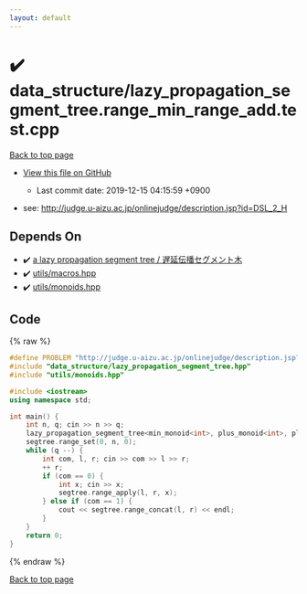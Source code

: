 ```yaml
---
layout: default
---
```


<!-- mathjax config similar to math.stackexchange -->
<script type="text/javascript" async
  src="https://cdnjs.cloudflare.com/ajax/libs/mathjax/2.7.5/MathJax.js?config=TeX-MML-AM_CHTML">
</script>
<script type="text/x-mathjax-config">
  MathJax.Hub.Config({
    TeX: { equationNumbers: { autoNumber: "AMS" }},
    tex2jax: {
      inlineMath: [ ['$','$'] ],
      processEscapes: true
    },
    "HTML-CSS": { matchFontHeight: false },
    displayAlign: "left",
    displayIndent: "2em"
  });
</script>

<script type="text/javascript" src="https://cdnjs.cloudflare.com/ajax/libs/jquery/3.4.1/jquery.min.js"></script>
<script src="https://cdn.jsdelivr.net/npm/jquery-balloon-js@1.1.2/jquery.balloon.min.js" integrity="sha256-ZEYs9VrgAeNuPvs15E39OsyOJaIkXEEt10fzxJ20+2I=" crossorigin="anonymous"></script>
<script type="text/javascript" src="../../assets/js/copy-button.js"></script>
<link rel="stylesheet" href="../../assets/css/copy-button.css" />


# :heavy_check_mark: data_structure/lazy_propagation_segment_tree.range_min_range_add.test.cpp
<a href="../../index.html">Back to top page</a>

* <a href="{{ site.github.repository_url }}/blob/master/data_structure/lazy_propagation_segment_tree.range_min_range_add.test.cpp">View this file on GitHub</a>
    - Last commit date: 2019-12-15 04:15:59 +0900


* see: <a href="http://judge.u-aizu.ac.jp/onlinejudge/description.jsp?id=DSL_2_H">http://judge.u-aizu.ac.jp/onlinejudge/description.jsp?id=DSL_2_H</a>


## Depends On
* :heavy_check_mark: <a href="../../library/data_structure/lazy_propagation_segment_tree.hpp.html">a lazy propagation segment tree / 遅延伝播セグメント木</a>
* :heavy_check_mark: <a href="../../library/utils/macros.hpp.html">utils/macros.hpp</a>
* :heavy_check_mark: <a href="../../library/utils/monoids.hpp.html">utils/monoids.hpp</a>


## Code
{% raw %}
```cpp
#define PROBLEM "http://judge.u-aizu.ac.jp/onlinejudge/description.jsp?id=DSL_2_H"
#include "data_structure/lazy_propagation_segment_tree.hpp"
#include "utils/monoids.hpp"

#include <iostream>
using namespace std;

int main() {
    int n, q; cin >> n >> q;
    lazy_propagation_segment_tree<min_monoid<int>, plus_monoid<int>, plus_min_action<int> > segtree(n);
    segtree.range_set(0, n, 0);
    while (q --) {
        int com, l, r; cin >> com >> l >> r;
        ++ r;
        if (com == 0) {
            int x; cin >> x;
            segtree.range_apply(l, r, x);
        } else if (com == 1) {
            cout << segtree.range_concat(l, r) << endl;
        }
    }
    return 0;
}

```
{% endraw %}

<a href="../../index.html">Back to top page</a>

